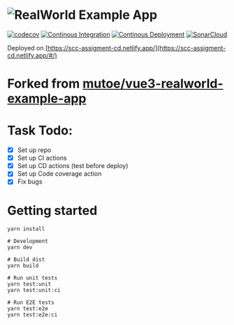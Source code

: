 # ![RealWorld Example App](logo.png)
[![codecov](https://codecov.io/gh/kai2128/vue3-realworld-example-app/branch/master/graph/badge.svg)](https://codecov.io/gh/kai2128/vue3-realworld-example-app)
[![Continous Integration](https://github.com/kai2128/vue3-realworld-example-app/actions/workflows/ci.yml/badge.svg)](https://github.com/kai2128/vue3-realworld-example-app/actions/workflows/ci.yml)
[![Continous Deployment](https://github.com/kai2128/vue3-realworld-example-app/actions/workflows/cd.yml/badge.svg)](https://github.com/kai2128/vue3-realworld-example-app/actions/workflows/cd.yml)
[![SonarCloud](https://sonarcloud.io/images/project_badges/sonarcloud-white.svg)](https://sonarcloud.io/summary/new_code?id=kai2128_vue3-realworld-example-app)

Deployed on [https://scc-assigment-cd.netlify.app/](https://scc-assigment-cd.netlify.app/#/)

# Forked from [mutoe/vue3-realworld-example-app](https://github.com/mutoe/vue3-realworld-example-app)

# Task Todo:
- [X] Set up repo 
- [X] Set up CI actions
- [X] Set up CD actions (test before deploy)
- [X] Set up Code coverage action
- [X] Fix bugs

# Getting started

```shell script
yarn install

# Development
yarn dev

# Build dist
yarn build

# Run unit tests
yarn test:unit
yarn test:unit:ci

# Run E2E tests
yarn test:e2e
yarn test:e2e:ci
```

